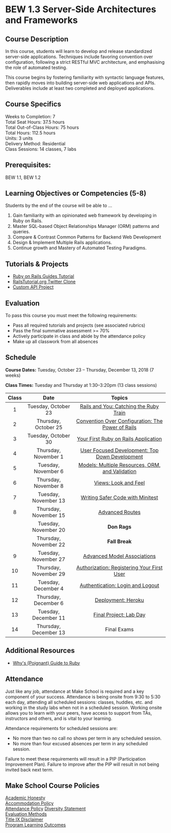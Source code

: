 # BEW 1.3 Server-Side Architectures and Frameworks

## Course Description

In this course, students will learn to develop and release standardized server-side applications. Techniques include favoring convention over configuration, following a strict RESTful MVC architecture, and emphasising the role of automated testing.

This course begins by fostering familiarity with syntactic language features, then rapidly moves into building server-side web applications and APIs. Deliverables include at least two completed and deployed applications.

## Course Specifics

Weeks to Completion: 7 <br>
Total Seat Hours: 37.5 hours <br>
Total Out-of-Class Hours: 75 hours <br>
Total Hours: 112.5 hours <br>
Units: 3 units <br>
Delivery Method: Residential <br>
Class Sessions: 14 classes, 7 labs

## Prerequisites:

BEW 1.1, BEW 1.2

## Learning Objectives or Competencies (5-8)

Students by the end of the course will be able to ...

1. Gain familiarity with an opinionated web framework by developing in Ruby on Rails.
1. Master SQL-based Object Relationships Manager (ORM) patterns and queries.
1. Compare & Contrast Common Patterns for Backend Web Development
1. Design & Implement Multiple Rails applications.
1. Continue growth and Mastery of Automated Testing Paradigms.

## Tutorials & Projects

- [Ruby on Rails Guides Tutorial](https://guides.rubyonrails.org/getting_started.html)
- [RailsTutorial.org Twitter Clone](https://www.railstutorial.org/book)
- [Custom API Project](link-coming-soon)

## Evaluation

To pass this course you must meet the following requirements:

- Pass all required tutorials and projects (see associated rubrics)
- Pass the final summative assessment >= 70%
- Actively participate in class and abide by the attendance policy
- Make up all classwork from all absences

## Schedule

**Course Dates:** Tuesday, October 23 – Thursday, December 13, 2018 (7 weeks)

**Class Times:** Tuesday and Thursday at 1:30–3:20pm (13 class sessions)

| Class |          Date          |                 Topics                  |
|:-----:|:----------------------:|:---------------------------------------:|
|   1   |  Tuesday, October 23    | [Rails and You: Catching the Ruby Train](01-Catching-The-Ruby-Train/README.md) |
|   2   | Thursday, October 25    | [Convention Over Configuration: The Power of Rails](02-Convention-vs-Configuration/README.md) |
|   3   |  Tuesday, October 30  | [Your First Ruby on Rails Application](03-First-Application/README.md) |
|   4   | Thursday, November 1  | [User Focused Development: Top Down Development](04-Top-Down-Development/README.md) |
|   5   |  Tuesday, November 6 |  [Models: Multiple Resources, ORM, and Validation](05-Models/README.md) |
|   6   | Thursday, November 8 | [Views: Look and Feel](06-Views/README.md) |
|   7   |  Tuesday, November 13 | [Writing Safer Code with Minitest](07-Testing/README.md) |
|   8   | Thursday, November 15 | [Advanced Routes](08-Advanced-Routes/README.md) |
|      |  Tuesday, November 20 | **Don Rags** |
|     | Thursday, November 22 | **Fall Break** |
|  9   |  Tuesday, November 27    |  [Advanced Model Associations](09-Advanced-Model-Associations/README.md) |
|  10   | Thursday, November 29    | [Authorization: Registering Your First User](10-Authorization/README.md) |
|  11     |  Tuesday, December 4    | [Authentication: Login and Logout](11-Authentication/README.md) |
|  12   | Thursday, December 6   | [Deployment: Heroku](12-Deployment/README.md) |
|  13   | Tuesday, December 11   | [Final Project: Lab Day](13-Final-Project/README.md) |
|  14   | Thursday, December 13   | Final Exams |

## Additional Resources

* [Why's (Poignant) Guide to Ruby](https://poignant.guide/book/chapter-1.html)

## Attendance
 Just like any job, attendance at Make School is required and a key component of your success. Attendance is being onsite from 9:30 to 5:30 each day, attending all scheduled sessions: classes, huddles, etc. and working in the study labs when not in a scheduled session. Working onsite allows you to learn with your peers, have access to support from TAs, instructors and others, and is vital to your learning.

Attendance requirements for scheduled sessions are:

- No more than two no call no shows per term in any scheduled session.
- No more than four excused absences per term in any scheduled session.

Failure to meet these requirements will result in a PIP (Participation Improvement Plan).  Failure to improve after the PIP will result in not being invited back next term.

## Make School Course Policies

[Academic Honesty](https://github.com/Product-College-Courses/Common-Syllabus-Sections/blob/master/Academic-Honesty-and-Plagiarism.md)<br>
[Accommodation Policy](https://github.com/Product-College-Courses/Common-Syllabus-Sections/blob/master/Accommodation-Policy.md)<br>
[Attendance Policy]()
[Diversity Statement](https://github.com/Product-College-Courses/Common-Syllabus-Sections/blob/master/Diversity-Statement.md)<br>
[Evaluation Methods](https://github.com/Product-College-Courses/Common-Syllabus-Sections/blob/master/Evaluation-Methods.md)
<br>
[Title IX Disclaimer](https://github.com/Product-College-Courses/Common-Syllabus-Sections/blob/master/Evaluations-Title-X-Disclaimer.md)<br>
[Program Learning Outcomes](https://github.com/Product-College-Courses/Common-Syllabus-Sections/blob/master/Program-Learning-Outcomes.md)
